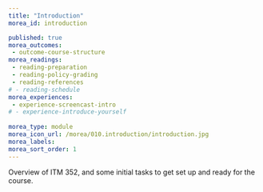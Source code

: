 ```yaml
---
title: "Introduction"
morea_id: introduction

published: true
morea_outcomes:
 - outcome-course-structure
morea_readings:
 - reading-preparation
 - reading-policy-grading
 - reading-references
# - reading-schedule
morea_experiences:
 - experience-screencast-intro
# - experience-introduce-yourself
 
morea_type: module
morea_icon_url: /morea/010.introduction/introduction.jpg
morea_labels:
morea_sort_order: 1
---
```


Overview of ITM 352, and some initial tasks to get set up and ready for the course.